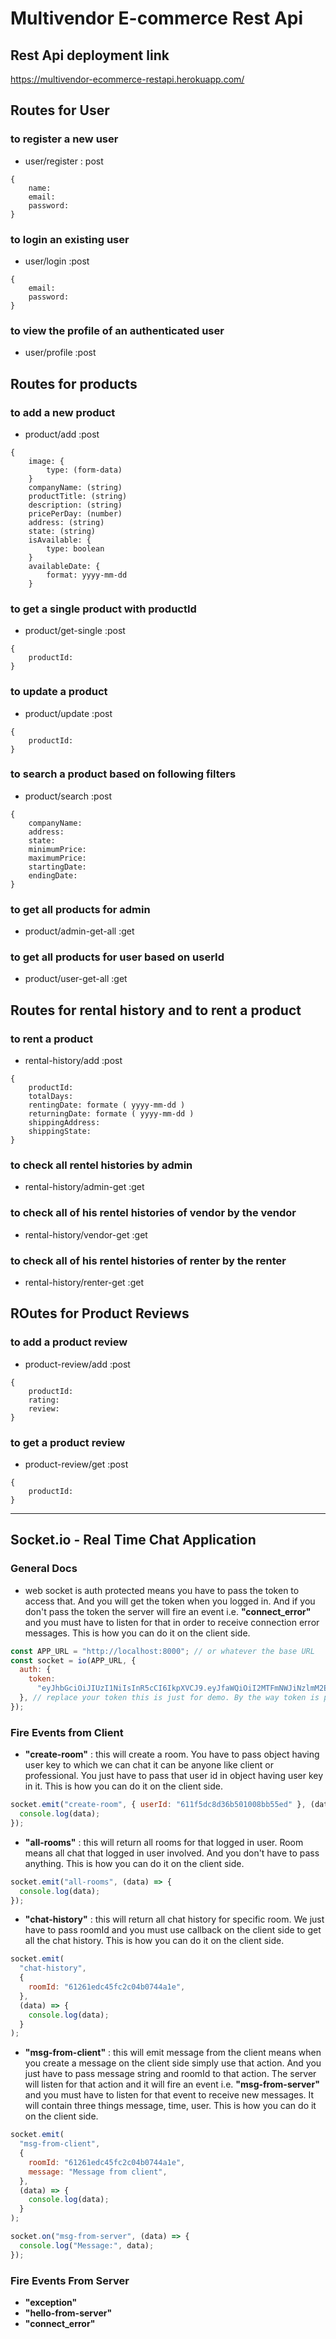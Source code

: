 # Multivendor E-commerce Rest Api

## Rest Api deployment link

https://multivendor-ecommerce-restapi.herokuapp.com/

## Routes for User

### to register a new user

- user/register : post

```
{
    name:
    email:
    password:
}
```

### to login an existing user

- user/login :post

```
{
    email:
    password:
}
```

### to view the profile of an authenticated user

- user/profile :post

## Routes for products

### to add a new product

- product/add :post

```
{
    image: {
        type: (form-data)
    }
    companyName: (string)
    productTitle: (string)
    description: (string)
    pricePerDay: (number)
    address: (string)
    state: (string)
    isAvailable: {
        type: boolean
    }
    availableDate: {
        format: yyyy-mm-dd
    }
```

### to get a single product with productId

- product/get-single :post

```
{
    productId:
}
```

### to update a product

- product/update :post

```
{
    productId:
}
```

### to search a product based on following filters

- product/search :post

```
{
    companyName:
    address:
    state:
    minimumPrice:
    maximumPrice:
    startingDate:
    endingDate:
}
```

### to get all products for admin

- product/admin-get-all :get

### to get all products for user based on userId

- product/user-get-all :get

## Routes for rental history and to rent a product

### to rent a product

- rental-history/add :post

```
{
    productId:
    totalDays:
    rentingDate: formate ( yyyy-mm-dd )
    returningDate: formate ( yyyy-mm-dd )
    shippingAddress:
    shippingState:
}
```

### to check all rentel histories by admin

- rental-history/admin-get :get

### to check all of his rentel histories of vendor by the vendor

- rental-history/vendor-get :get

### to check all of his rentel histories of renter by the renter

- rental-history/renter-get :get

## ROutes for Product Reviews

### to add a product review

- product-review/add :post

```
{
    productId:
    rating:
    review:
}
```

### to get a product review

- product-review/get :post

```
{
    productId:
}
```

---

## Socket.io - Real Time Chat Application

### General Docs

- web socket is auth protected means you have to pass the token to access that. And you will get the token when you logged in. And if you don't pass the token the server will fire an event i.e. **"connect_error"** and you must have to listen for that in order to receive connection error messages. This is how you can do it on the client side.

```js
const APP_URL = "http://localhost:8000"; // or whatever the base URL
const socket = io(APP_URL, {
  auth: {
    token:
      "eyJhbGciOiJIUzI1NiIsInR5cCI6IkpXVCJ9.eyJfaWQiOiI2MTFmNWJiNzlmM2ExOTFhMWNhYzUwOGQiLCJuYW1lIjoiQWJkdWwgTXVxZWV0IiwiZW1haWwiOiJhYmR1bGlzY29vb2xAZ21haWwuY29tIiwicm9sZSI6ImNsaWVudCIsImlhdCI6MTYyOTc5NzA1MX0.4qp_IeaSNi4U7n5Y9VssAAObZ22dJVfd0yIXX7WN-kE",
  }, // replace your token this is just for demo. By the way token is passed dynamically most probably you store token in localstorage or some other in memory db just replace this hard coded string with that token.
});
```

### Fire Events from Client

- **"create-room"** : this will create a room. You have to pass object having user key to which we can chat it can be anyone like client or professional. You just have to pass that user id in object having user key in it. This is how you can do it on the client side.

```js
socket.emit("create-room", { userId: "611f5dc8d36b501008bb55ed" }, (data) => {
  console.log(data);
});
```

- **"all-rooms"** : this will return all rooms for that logged in user. Room means all chat that logged in user involved. And you don't have to pass anything. This is how you can do it on the client side.

```js
socket.emit("all-rooms", (data) => {
  console.log(data);
});
```

- **"chat-history"** : this will return all chat history for specific room. We just have to pass roomId and you must use callback on the client side to get all the chat history. This is how you can do it on the client side.

```js
socket.emit(
  "chat-history",
  {
    roomId: "61261edc45fc2c04b0744a1e",
  },
  (data) => {
    console.log(data);
  }
);
```

- **"msg-from-client"** : this will emit message from the client means when you create a message on the client side simply use that action. And you just have to pass message string and roomId to that action. The server will listen for that action and it will fire an event i.e. **"msg-from-server"** and you must have to listen for that event to receive new messages. It will contain three things message, time, user. This is how you can do it on the client side.

```js
socket.emit(
  "msg-from-client",
  {
    roomId: "61261edc45fc2c04b0744a1e",
    message: "Message from client",
  },
  (data) => {
    console.log(data);
  }
);

socket.on("msg-from-server", (data) => {
  console.log("Message:", data);
});
```

### Fire Events From Server

- **"exception"**
- **"hello-from-server"**
- **"connect_error"**
